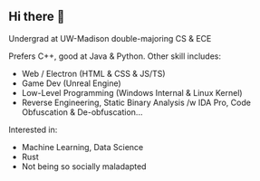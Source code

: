 ## Hi there 👋

Undergrad at UW-Madison double-majoring CS & ECE

Prefers C++, good at Java & Python. Other skill includes:
- Web / Electron (HTML & CSS & JS/TS)
- Game Dev (Unreal Engine)
- Low-Level Programming (Windows Internal & Linux Kernel)
- Reverse Engineering, Static Binary Analysis /w IDA Pro, Code Obfuscation & De-obfuscation...

Interested in:
- Machine Learning, Data Science
- Rust
- Not being so socially maladapted

<!--
**KZDKM/KZDKM** is a ✨ _special_ ✨ repository because its `README.md` (this file) appears on your GitHub profile.

Here are some ideas to get you started:

- 🔭 I’m currently working on ...
- 🌱 I’m currently learning ...
- 👯 I’m looking to collaborate on ...
- 🤔 I’m looking for help with ...
- 💬 Ask me about ...
- 📫 How to reach me: ...
- 😄 Pronouns: ...
- ⚡ Fun fact: ...
-->
